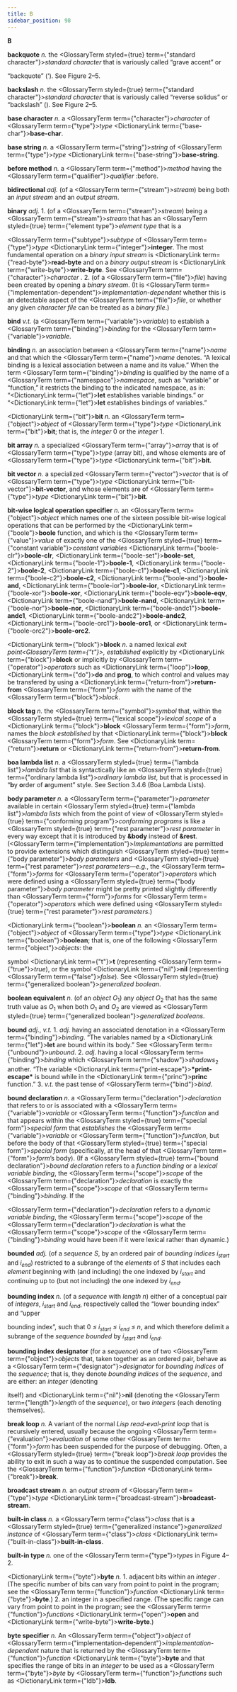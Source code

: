 ```yaml
---
title: B
sidebar_position: 98
---
```


**B** 



**backquote** *n.* the <GlossaryTerm styled={true} term={"standard character"}><i>standard character</i></GlossaryTerm> that is variously called “grave accent” or 



“backquote” (‘). See Figure 2–5. 



**backslash** *n.* the <GlossaryTerm styled={true} term={"standard character"}><i>standard character</i></GlossaryTerm> that is variously called “reverse solidus” or “backslash” (\). See Figure 2–5. 



**base character** *n.* a <GlossaryTerm  term={"character"}><i>character</i></GlossaryTerm> of <GlossaryTerm  term={"type"}><i>type</i></GlossaryTerm> <DictionaryLink  term={"base-char"}><b>base-char</b></DictionaryLink>. 



**base string** *n.* a <GlossaryTerm  term={"string"}><i>string</i></GlossaryTerm> of <GlossaryTerm  term={"type"}><i>type</i></GlossaryTerm> <DictionaryLink  term={"base-string"}><b>base-string</b></DictionaryLink>. 



**before method** *n.* a <GlossaryTerm  term={"method"}><i>method</i></GlossaryTerm> having the <GlossaryTerm  term={"qualifier"}><i>qualifier</i></GlossaryTerm> :before. 



**bidirectional** *adj.* (of a <GlossaryTerm  term={"stream"}><i>stream</i></GlossaryTerm>) being both an *input stream* and an *output stream*. 



**binary** *adj.* 1. (of a <GlossaryTerm  term={"stream"}><i>stream</i></GlossaryTerm>) being a <GlossaryTerm  term={"stream"}><i>stream</i></GlossaryTerm> that has an <GlossaryTerm styled={true} term={"element type"}><i>element type</i></GlossaryTerm> that is a 



<GlossaryTerm  term={"subtype"}><i>subtype</i></GlossaryTerm> of <GlossaryTerm  term={"type"}><i>type</i></GlossaryTerm> <DictionaryLink  term={"integer"}><b>integer</b></DictionaryLink>. The most fundamental operation on a *binary input stream* is <DictionaryLink  term={"read-byte"}><b>read-byte</b></DictionaryLink> and on a *binary output stream* is <DictionaryLink  term={"write-byte"}><b>write-byte</b></DictionaryLink>. See <GlossaryTerm  term={"character"}><i>character</i></GlossaryTerm> . 2. (of a <GlossaryTerm  term={"file"}><i>file</i></GlossaryTerm>) having been created by opening a *binary stream*. (It is <GlossaryTerm  term={"implementation-dependent"}><i>implementation-dependent</i></GlossaryTerm> whether this is an detectable aspect of the <GlossaryTerm  term={"file"}><i>file</i></GlossaryTerm>, or whether any given *character file* can be treated as a *binary file*.) 



**bind** *v.t.* (a <GlossaryTerm  term={"variable"}><i>variable</i></GlossaryTerm>) to establish a <GlossaryTerm  term={"binding"}><i>binding</i></GlossaryTerm> for the <GlossaryTerm  term={"variable"}><i>variable</i></GlossaryTerm>. 



**binding** *n.* an association between a <GlossaryTerm  term={"name"}><i>name</i></GlossaryTerm> and that which the <GlossaryTerm  term={"name"}><i>name</i></GlossaryTerm> denotes. “A lexical binding is a lexical association between a name and its value.” When the term <GlossaryTerm  term={"binding"}><i>binding</i></GlossaryTerm> is qualified by the name of a <GlossaryTerm  term={"namespace"}><i>namespace</i></GlossaryTerm>, such as “variable” or “function,” it restricts the binding to the indicated namespace, as in: “<DictionaryLink  term={"let"}><b>let</b></DictionaryLink> establishes variable bindings.” or “<DictionaryLink  term={"let"}><b>let</b></DictionaryLink> establishes bindings of variables.” 



<DictionaryLink  term={"bit"}><b>bit</b></DictionaryLink> *n.* an <GlossaryTerm  term={"object"}><i>object</i></GlossaryTerm> of <GlossaryTerm  term={"type"}><i>type</i></GlossaryTerm> <DictionaryLink  term={"bit"}><b>bit</b></DictionaryLink>; that is, the *integer* 0 or the *integer* 1. 



**bit array** *n.* a specialized <GlossaryTerm  term={"array"}><i>array</i></GlossaryTerm> that is of <GlossaryTerm  term={"type"}><i>type</i></GlossaryTerm> (array bit), and whose elements are of <GlossaryTerm  term={"type"}><i>type</i></GlossaryTerm> <DictionaryLink  term={"bit"}><b>bit</b></DictionaryLink>. 



**bit vector** *n.* a specialized <GlossaryTerm  term={"vector"}><i>vector</i></GlossaryTerm> that is of <GlossaryTerm  term={"type"}><i>type</i></GlossaryTerm> <DictionaryLink  term={"bit-vector"}><b>bit-vector</b></DictionaryLink>, and whose elements are of <GlossaryTerm  term={"type"}><i>type</i></GlossaryTerm> <DictionaryLink  term={"bit"}><b>bit</b></DictionaryLink>. 



**bit-wise logical operation specifier** *n.* an <GlossaryTerm  term={"object"}><i>object</i></GlossaryTerm> which names one of the sixteen possible bit-wise logical operations that can be performed by the <DictionaryLink  term={"boole"}><b>boole</b></DictionaryLink> function, and which is the <GlossaryTerm  term={"value"}><i>value</i></GlossaryTerm> of exactly one of the <GlossaryTerm styled={true} term={"constant variable"}><i>constant variables</i></GlossaryTerm> <DictionaryLink  term={"boole-clr"}><b>boole-clr</b></DictionaryLink>, <DictionaryLink  term={"boole-set"}><b>boole-set</b></DictionaryLink>, <DictionaryLink  term={"boole-1"}><b>boole-1</b></DictionaryLink>, <DictionaryLink  term={"boole-2"}><b>boole-2</b></DictionaryLink>, <DictionaryLink  term={"boole-c1"}><b>boole-c1</b></DictionaryLink>, <DictionaryLink  term={"boole-c2"}><b>boole-c2</b></DictionaryLink>, <DictionaryLink  term={"boole-and"}><b>boole-and</b></DictionaryLink>, <DictionaryLink  term={"boole-ior"}><b>boole-ior</b></DictionaryLink>, <DictionaryLink  term={"boole-xor"}><b>boole-xor</b></DictionaryLink>, <DictionaryLink  term={"boole-eqv"}><b>boole-eqv</b></DictionaryLink>, <DictionaryLink  term={"boole-nand"}><b>boole-nand</b></DictionaryLink>, <DictionaryLink  term={"boole-nor"}><b>boole-nor</b></DictionaryLink>, <DictionaryLink  term={"boole-andc1"}><b>boole-andc1</b></DictionaryLink>, <DictionaryLink  term={"boole-andc2"}><b>boole-andc2</b></DictionaryLink>, <DictionaryLink  term={"boole-orc1"}><b>boole-orc1</b></DictionaryLink>, or <DictionaryLink  term={"boole-orc2"}><b>boole-orc2</b></DictionaryLink>. 







 



 



<DictionaryLink  term={"block"}><b>block</b></DictionaryLink> *n.* a named lexical *exit point<GlossaryTerm  term={"t"}><i>, </i></GlossaryTerm>established* explicitly by <DictionaryLink  term={"block"}><b>block</b></DictionaryLink> or implicitly by <GlossaryTerm  term={"operator"}><i>operators</i></GlossaryTerm> such as <DictionaryLink  term={"loop"}><b>loop</b></DictionaryLink>, <DictionaryLink  term={"do"}><b>do</b></DictionaryLink> and **prog**, to which control and values may be transfered by using a <DictionaryLink  term={"return-from"}><b>return-from</b></DictionaryLink> <GlossaryTerm  term={"form"}><i>form</i></GlossaryTerm> with the name of the <GlossaryTerm  term={"block"}><i>block</i></GlossaryTerm>. 



**block tag** *n.* the <GlossaryTerm  term={"symbol"}><i>symbol</i></GlossaryTerm> that, within the <GlossaryTerm styled={true} term={"lexical scope"}><i>lexical scope</i></GlossaryTerm> of a <DictionaryLink  term={"block"}><b>block</b></DictionaryLink> <GlossaryTerm  term={"form"}><i>form</i></GlossaryTerm>, names the *block established* by that <DictionaryLink  term={"block"}><b>block</b></DictionaryLink> <GlossaryTerm  term={"form"}><i>form</i></GlossaryTerm>. See <DictionaryLink  term={"return"}><b>return</b></DictionaryLink> or <DictionaryLink  term={"return-from"}><b>return-from</b></DictionaryLink>. 



**boa lambda list** *n.* a <GlossaryTerm styled={true} term={"lambda list"}><i>lambda list</i></GlossaryTerm> that is syntactically like an <GlossaryTerm styled={true} term={"ordinary lambda list"}><i>ordinary lambda list</i></GlossaryTerm>, but that is processed in “**b**y **o**rder of **a**rgument” style. See Section 3.4.6 (Boa Lambda Lists). 



**body parameter** *n.* a <GlossaryTerm  term={"parameter"}><i>parameter</i></GlossaryTerm> available in certain <GlossaryTerm styled={true} term={"lambda list"}><i>lambda lists</i></GlossaryTerm> which from the point of view of <GlossaryTerm styled={true} term={"conforming program"}><i>conforming programs</i></GlossaryTerm> is like a <GlossaryTerm styled={true} term={"rest parameter"}><i>rest parameter</i></GlossaryTerm> in every way except that it is introduced by **&amp;body** instead of **&amp;rest**. (<GlossaryTerm  term={"implementation"}><i>Implementations</i></GlossaryTerm> are permitted to provide extensions which distinguish <GlossaryTerm styled={true} term={"body parameter"}><i>body parameters</i></GlossaryTerm> and <GlossaryTerm styled={true} term={"rest parameter"}><i>rest parameters</i></GlossaryTerm>—*e.g.*, the <GlossaryTerm  term={"form"}><i>forms</i></GlossaryTerm> for <GlossaryTerm  term={"operator"}><i>operators</i></GlossaryTerm> which were defined using a <GlossaryTerm styled={true} term={"body parameter"}><i>body parameter</i></GlossaryTerm> might be pretty printed slightly differently than <GlossaryTerm  term={"form"}><i>forms</i></GlossaryTerm> for <GlossaryTerm  term={"operator"}><i>operators</i></GlossaryTerm> which were defined using <GlossaryTerm styled={true} term={"rest parameter"}><i>rest parameters</i></GlossaryTerm>.) 



<DictionaryLink  term={"boolean"}><b>boolean</b></DictionaryLink> *n.* an <GlossaryTerm  term={"object"}><i>object</i></GlossaryTerm> of <GlossaryTerm  term={"type"}><i>type</i></GlossaryTerm> <DictionaryLink  term={"boolean"}><b>boolean</b></DictionaryLink>; that is, one of the following <GlossaryTerm  term={"object"}><i>objects</i></GlossaryTerm>: the 



symbol <DictionaryLink  term={"t"}><b>t</b></DictionaryLink> (representing <GlossaryTerm  term={"true"}><i>true</i></GlossaryTerm>), or the symbol <DictionaryLink  term={"nil"}><b>nil</b></DictionaryLink> (representing <GlossaryTerm  term={"false"}><i>false</i></GlossaryTerm>). See <GlossaryTerm styled={true} term={"generalized boolean"}><i>generalized boolean</i></GlossaryTerm>. 



**boolean equivalent** *n.* (of an *object O*<sub>1</sub>) any *object O*<sub>2</sub> that has the same truth value as *O*<sub>1</sub> when both *O*<sub>1</sub> and *O*<sub>2</sub> are viewed as <GlossaryTerm styled={true} term={"generalized boolean"}><i>generalized booleans</i></GlossaryTerm>. 



**bound** *adj.*, *v.t.* 1. *adj.* having an associated denotation in a <GlossaryTerm  term={"binding"}><i>binding</i></GlossaryTerm>. “The variables named by a <DictionaryLink  term={"let"}><b>let</b></DictionaryLink> are bound within its body.” See <GlossaryTerm  term={"unbound"}><i>unbound</i></GlossaryTerm>. 2. *adj.* having a local <GlossaryTerm  term={"binding"}><i>binding</i></GlossaryTerm> which <GlossaryTerm  term={"shadow"}><i>shadows</i></GlossaryTerm><sub>2</sub> another. “The variable <DictionaryLink  term={"print-escape"}><b>\*print-escape\*</b></DictionaryLink> is bound while in the <DictionaryLink  term={"princ"}><b>princ</b></DictionaryLink> function.” 3. *v.t.* the past tense of <GlossaryTerm  term={"bind"}><i>bind</i></GlossaryTerm>. 



**bound declaration** *n.* a <GlossaryTerm  term={"declaration"}><i>declaration</i></GlossaryTerm> that refers to or is associated with a <GlossaryTerm  term={"variable"}><i>variable</i></GlossaryTerm> or <GlossaryTerm  term={"function"}><i>function</i></GlossaryTerm> and that appears within the <GlossaryTerm styled={true} term={"special form"}><i>special form</i></GlossaryTerm> that *establishes* the <GlossaryTerm  term={"variable"}><i>variable</i></GlossaryTerm> or <GlossaryTerm  term={"function"}><i>function</i></GlossaryTerm>, but before the body of that <GlossaryTerm styled={true} term={"special form"}><i>special form</i></GlossaryTerm> (specifically, at the head of that <GlossaryTerm  term={"form"}><i>form</i></GlossaryTerm>’s body). (If a <GlossaryTerm styled={true} term={"bound declaration"}><i>bound declaration</i></GlossaryTerm> refers to a *function binding* or a *lexical variable binding*, the <GlossaryTerm  term={"scope"}><i>scope</i></GlossaryTerm> of the <GlossaryTerm  term={"declaration"}><i>declaration</i></GlossaryTerm> is exactly the <GlossaryTerm  term={"scope"}><i>scope</i></GlossaryTerm> of that <GlossaryTerm  term={"binding"}><i>binding</i></GlossaryTerm>. If the 



<GlossaryTerm  term={"declaration"}><i>declaration</i></GlossaryTerm> refers to a *dynamic variable binding*, the <GlossaryTerm  term={"scope"}><i>scope</i></GlossaryTerm> of the <GlossaryTerm  term={"declaration"}><i>declaration</i></GlossaryTerm> is what the <GlossaryTerm  term={"scope"}><i>scope</i></GlossaryTerm> of the <GlossaryTerm  term={"binding"}><i>binding</i></GlossaryTerm> would have been if it were lexical rather than dynamic.) 



<b>bounded</b> <i>adj.</i> (of a <i>sequence S</i>, by an ordered pair of <i>bounding indices i<sub>start</sub></i> and <i>i<sub>end</sub></i>) restricted to a subrange of the <i>elements</i> of <i>S</i> that includes each <i>element</i> beginning with (and including) the one indexed by <i>i<sub>start</sub></i> and continuing up to (but not including) the one indexed by <i>i<sub>end</sub></i>. 



<b>bounding index</b> <i>n.</i> (of a <i>sequence</i> with <i>length n</i>) either of a conceptual pair of <i>integers</i>, <i>i<sub>start</sub></i> and <i>i<sub>end</sub></i>, respectively called the “lower bounding index” and “upper 







 



 



bounding index”, such that 0 <i>≤ i<sub>start</sub> ≤ i<sub>end</sub> ≤ n</i>, and which therefore delimit a subrange of the <i>sequence bounded</i> by <i>i<sub>start</sub></i> and <i>i<sub>end</sub></i>. 



**bounding index designator** (for a *sequence*) one of two <GlossaryTerm  term={"object"}><i>objects</i></GlossaryTerm> that, taken together as an ordered pair, behave as a <GlossaryTerm  term={"designator"}><i>designator</i></GlossaryTerm> for *bounding indices* of the *sequence*; that is, they denote *bounding indices* of the *sequence*, and are either: an *integer* (denoting 



itself) and <DictionaryLink  term={"nil"}><b>nil</b></DictionaryLink> (denoting the <GlossaryTerm  term={"length"}><i>length</i></GlossaryTerm> of the *sequence*), or two *integers* (each denoting themselves). 



**break loop** *n.* A variant of the normal *Lisp read-eval-print loop* that is recursively entered, usually because the ongoing <GlossaryTerm  term={"evaluation"}><i>evaluation</i></GlossaryTerm> of some other <GlossaryTerm  term={"form"}><i>form</i></GlossaryTerm> has been suspended for the purpose of debugging. Often, a <GlossaryTerm styled={true} term={"break loop"}><i>break loop</i></GlossaryTerm> provides the ability to exit in such a way as to continue the suspended computation. See the <GlossaryTerm  term={"function"}><i>function</i></GlossaryTerm> <DictionaryLink  term={"break"}><b>break</b></DictionaryLink>. 



**broadcast stream** *n.* an *output stream* of <GlossaryTerm  term={"type"}><i>type</i></GlossaryTerm> <DictionaryLink  term={"broadcast-stream"}><b>broadcast-stream</b></DictionaryLink>. 



**built-in class** *n.* a <GlossaryTerm  term={"class"}><i>class</i></GlossaryTerm> that is a <GlossaryTerm styled={true} term={"generalized instance"}><i>generalized instance</i></GlossaryTerm> of <GlossaryTerm  term={"class"}><i>class</i></GlossaryTerm> <DictionaryLink  term={"built-in-class"}><b>built-in-class</b></DictionaryLink>. 



**built-in type** *n.* one of the <GlossaryTerm  term={"type"}><i>types</i></GlossaryTerm> in Figure 4–2. 



<DictionaryLink  term={"byte"}><b>byte</b></DictionaryLink> *n.* 1. adjacent bits within an *integer* . (The specific number of bits can vary from point to point in the program; see the <GlossaryTerm  term={"function"}><i>function</i></GlossaryTerm> <DictionaryLink  term={"byte"}><b>byte</b></DictionaryLink>.) 2. an integer in a specified range. (The specific range can vary from point to point in the program; see the <GlossaryTerm  term={"function"}><i>functions</i></GlossaryTerm> <DictionaryLink  term={"open"}><b>open</b></DictionaryLink> and <DictionaryLink  term={"write-byte"}><b>write-byte</b></DictionaryLink>.) 



**byte specifier** *n.* An <GlossaryTerm  term={"object"}><i>object</i></GlossaryTerm> of <GlossaryTerm  term={"implementation-dependent"}><i>implementation-dependent</i></GlossaryTerm> nature that is returned by the <GlossaryTerm  term={"function"}><i>function</i></GlossaryTerm> <DictionaryLink  term={"byte"}><b>byte</b></DictionaryLink> and that specifies the range of bits in an *integer* to be used as a <GlossaryTerm  term={"byte"}><i>byte</i></GlossaryTerm> by <GlossaryTerm  term={"function"}><i>functions</i></GlossaryTerm> such as <DictionaryLink  term={"ldb"}><b>ldb</b></DictionaryLink>. 



